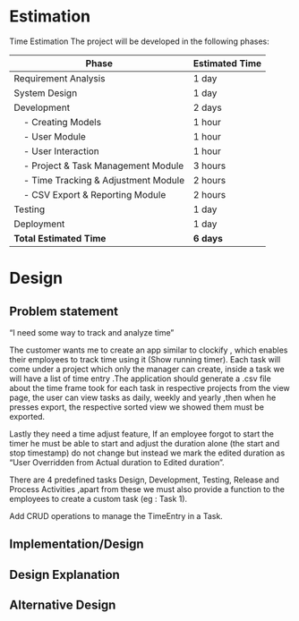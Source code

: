 # Estimation

Time Estimation
The project will be developed in the following phases:

| Phase                              | Estimated Time  |
|------------------------------------|-----------------|
| Requirement Analysis               | 1 day           |
| System Design                      | 1 day           |
| Development                        | 2 days          |
| &nbsp;&nbsp;&nbsp;&nbsp;- Creating Models                  | 1 hour          |
| &nbsp;&nbsp;&nbsp;&nbsp;- User Module                      | 1 hour          |
| &nbsp;&nbsp;&nbsp;&nbsp;- User Interaction                 | 1 hour          |
| &nbsp;&nbsp;&nbsp;&nbsp;- Project & Task Management Module | 3 hours         |
| &nbsp;&nbsp;&nbsp;&nbsp;- Time Tracking & Adjustment Module| 2 hours         |
| &nbsp;&nbsp;&nbsp;&nbsp;- CSV Export & Reporting Module    | 2 hours         |
| Testing                            | 1 day           |
| Deployment                         | 1 day           |
| **Total Estimated Time**           | **6 days**      |


# Design

## Problem statement

“I need some way to track and analyze time” 

 

The customer wants me to create an app similar to clockify , which enables their employees to track time using it (Show running timer). Each task will come under a project which only the manager can create, inside a task we will have a list of time entry .The application should generate a .csv file about the time frame took for each task in respective projects from the view page, the user can view tasks as daily, weekly and yearly ,then when he presses export, the respective sorted view we showed them must be exported. 

Lastly they need a time adjust feature, If an employee forgot to start the timer he must be able to start and adjust the duration alone (the start and stop timestamp) do not change but instead we mark the edited duration as “User Overridden from Actual duration  to Edited duration”. 

 

There are 4 predefined tasks Design, Development, Testing, Release and Process Activities ,apart from these we must also provide a function to the employees to create a custom task (eg : Task 1). 

 

Add CRUD operations to manage the TimeEntry in a Task. 


## Implementation/Design

## Design Explanation

## Alternative Design
